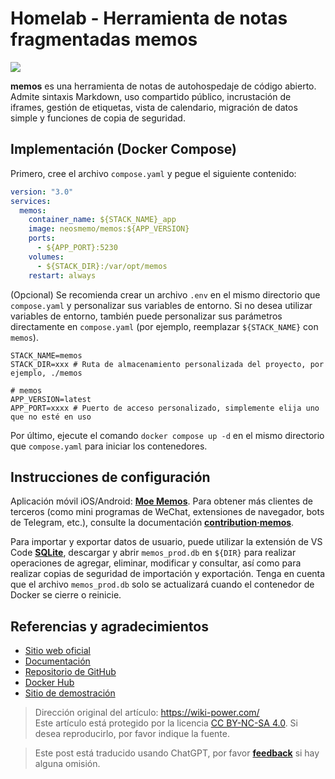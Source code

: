 # Homelab - Herramienta de notas fragmentadas memos

![](https://wiki-media-1253965369.cos.ap-guangzhou.myqcloud.com/img/202304111548420.png)

**memos** es una herramienta de notas de autohospedaje de código abierto. Admite sintaxis Markdown, uso compartido público, incrustación de iframes, gestión de etiquetas, vista de calendario, migración de datos simple y funciones de copia de seguridad.

## Implementación (Docker Compose)

Primero, cree el archivo `compose.yaml` y pegue el siguiente contenido:

```yaml title="compose.yaml"
version: "3.0"
services:
  memos:
    container_name: ${STACK_NAME}_app
    image: neosmemo/memos:${APP_VERSION}
    ports:
      - ${APP_PORT}:5230
    volumes:
      - ${STACK_DIR}:/var/opt/memos
    restart: always
```

(Opcional) Se recomienda crear un archivo `.env` en el mismo directorio que `compose.yaml` y personalizar sus variables de entorno. Si no desea utilizar variables de entorno, también puede personalizar sus parámetros directamente en `compose.yaml` (por ejemplo, reemplazar `${STACK_NAME}` con `memos`).

```dotenv title=".env"
STACK_NAME=memos
STACK_DIR=xxx # Ruta de almacenamiento personalizada del proyecto, por ejemplo, ./memos

# memos
APP_VERSION=latest
APP_PORT=xxxx # Puerto de acceso personalizado, simplemente elija uno que no esté en uso
```

Por último, ejecute el comando `docker compose up -d` en el mismo directorio que `compose.yaml` para iniciar los contenedores.

## Instrucciones de configuración

Aplicación móvil iOS/Android: [**Moe Memos**](https://memos.moe/). Para obtener más clientes de terceros (como mini programas de WeChat, extensiones de navegador, bots de Telegram, etc.), consulte la documentación [**contribution·memos**](https://github.com/usememos/memos#contribution).

Para importar y exportar datos de usuario, puede utilizar la extensión de VS Code [**SQLite**](https://marketplace.visualstudio.com/items?itemName=alexcvzz.vscode-sqlite), descargar y abrir `memos_prod.db` en `${DIR}` para realizar operaciones de agregar, eliminar, modificar y consultar, así como para realizar copias de seguridad de importación y exportación. Tenga en cuenta que el archivo `memos_prod.db` solo se actualizará cuando el contenedor de Docker se cierre o reinicie.

## Referencias y agradecimientos

- [Sitio web oficial](https://usememos.com/)
- [Documentación](https://usememos.com/docs/install#docker-compose)
- [Repositorio de GitHub](https://github.com/usememos/memos)
- [Docker Hub](https://hub.docker.com/r/neosmemo/memos)
- [Sitio de demostración](https://demo.usememos.com/)

> Dirección original del artículo: <https://wiki-power.com/>  
> Este artículo está protegido por la licencia [CC BY-NC-SA 4.0](https://creativecommons.org/licenses/by/4.0/deed.zh). Si desea reproducirlo, por favor indique la fuente.

> Este post está traducido usando ChatGPT, por favor [**feedback**](https://github.com/linyuxuanlin/Wiki_MkDocs/issues/new) si hay alguna omisión.
